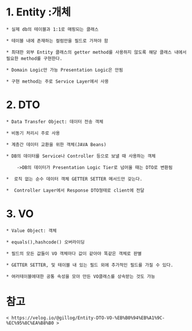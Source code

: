 # 1. Entity :개체

	* 실제 db의 테이블과 1:1로 매핑되는 클래스  

	* 테이블 내에 존재하는 컬럼만을 필드로 가져야 함  

	* 최대한 외부 Entity 클래스의 getter method를 사용하지 않도록 해당 클래스 내에서 필요한 method를 구현한다.  

	* Domain Logic만 가능 Presentation Logic은 안됨  

	* 구현 method는 주로 Service Layer에서 사용  


# 2. DTO

 	* Data Transfer Object: 데이터 전송 객체  

	* 비동기 처리시 주로 사용  

	* 계층간 데이터 교환을 위한 객체(JAVA Beans)  

	* DB의 데이터를 Service나 Controller 등으로 보낼 때 사용하는 객체  

		->DB의 데이터가 Presentation Logic Tier로 넘어올 때는 DTO로 변환됨  

	*  로직 없는 순수 데이터 객체 GETTER SETTER 메서드만 갖는다.  

	*  Controller Layer에서 Response DTO형태로 client에 전달  

 


# 3. VO

	* Value Object: 객체  

	* equals(),hashcode() 오버라이딩  

	* 필드의 모든 값들이 VO 객체마다 값이 같아야 똑같은 객체로 판별  

	* GETTER SETTER, 및 테이블 내 있는 필드 외에 추가적인 필드를 가질 수 있다.   

	* 여러테이블에대한 공통 속성을 모아 만든 VO클래스를 상속받는 것도 가능   





# 참고


	< https://velog.io/@gillog/Entity-DTO-VO-%EB%B0%94%EB%A1%9C-%EC%95%8C%EA%B8%B0 >


	